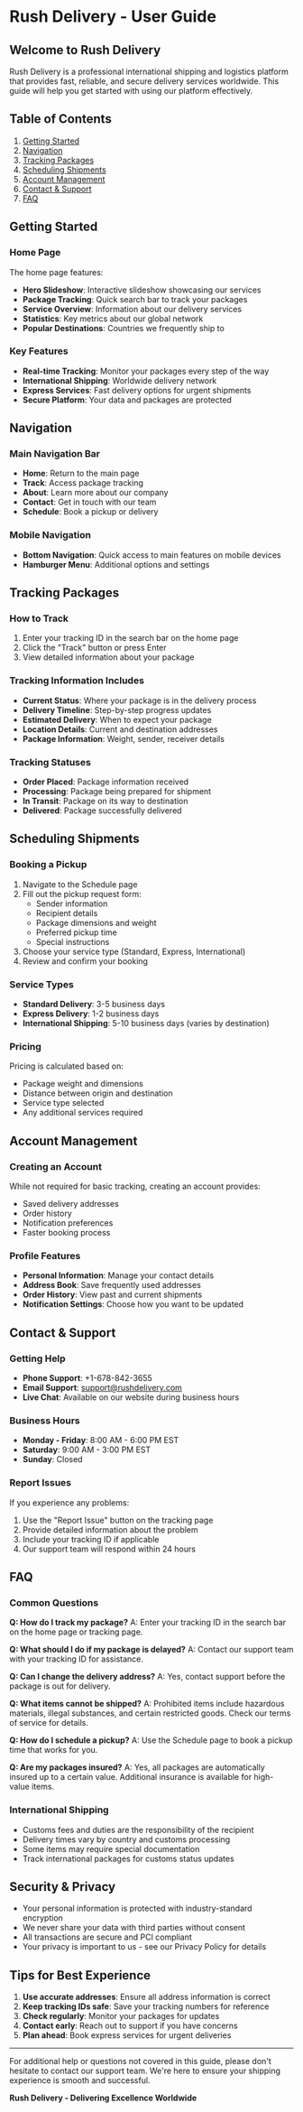 # Rush Delivery - User Guide

## Welcome to Rush Delivery

Rush Delivery is a professional international shipping and logistics platform that provides fast, reliable, and secure delivery services worldwide. This guide will help you get started with using our platform effectively.

## Table of Contents

1. [Getting Started](#getting-started)
2. [Navigation](#navigation)
3. [Tracking Packages](#tracking-packages)
4. [Scheduling Shipments](#scheduling-shipments)
5. [Account Management](#account-management)
6. [Contact & Support](#contact--support)
7. [FAQ](#faq)

## Getting Started

### Home Page
The home page features:
- **Hero Slideshow**: Interactive slideshow showcasing our services
- **Package Tracking**: Quick search bar to track your packages
- **Service Overview**: Information about our delivery services
- **Statistics**: Key metrics about our global network
- **Popular Destinations**: Countries we frequently ship to

### Key Features
- **Real-time Tracking**: Monitor your packages every step of the way
- **International Shipping**: Worldwide delivery network
- **Express Services**: Fast delivery options for urgent shipments
- **Secure Platform**: Your data and packages are protected

## Navigation

### Main Navigation Bar
- **Home**: Return to the main page
- **Track**: Access package tracking
- **About**: Learn more about our company
- **Contact**: Get in touch with our team
- **Schedule**: Book a pickup or delivery

### Mobile Navigation
- **Bottom Navigation**: Quick access to main features on mobile devices
- **Hamburger Menu**: Additional options and settings

## Tracking Packages

### How to Track
1. Enter your tracking ID in the search bar on the home page
2. Click the "Track" button or press Enter
3. View detailed information about your package

### Tracking Information Includes
- **Current Status**: Where your package is in the delivery process
- **Delivery Timeline**: Step-by-step progress updates
- **Estimated Delivery**: When to expect your package
- **Location Details**: Current and destination addresses
- **Package Information**: Weight, sender, receiver details

### Tracking Statuses
- **Order Placed**: Package information received
- **Processing**: Package being prepared for shipment
- **In Transit**: Package on its way to destination
- **Delivered**: Package successfully delivered

## Scheduling Shipments

### Booking a Pickup
1. Navigate to the Schedule page
2. Fill out the pickup request form:
   - Sender information
   - Recipient details
   - Package dimensions and weight
   - Preferred pickup time
   - Special instructions
3. Choose your service type (Standard, Express, International)
4. Review and confirm your booking

### Service Types
- **Standard Delivery**: 3-5 business days
- **Express Delivery**: 1-2 business days
- **International Shipping**: 5-10 business days (varies by destination)

### Pricing
Pricing is calculated based on:
- Package weight and dimensions
- Distance between origin and destination
- Service type selected
- Any additional services required

## Account Management

### Creating an Account
While not required for basic tracking, creating an account provides:
- Saved delivery addresses
- Order history
- Notification preferences
- Faster booking process

### Profile Features
- **Personal Information**: Manage your contact details
- **Address Book**: Save frequently used addresses
- **Order History**: View past and current shipments
- **Notification Settings**: Choose how you want to be updated

## Contact & Support

### Getting Help
- **Phone Support**: +1-678-842-3655
- **Email Support**: support@rushdelivery.com
- **Live Chat**: Available on our website during business hours

### Business Hours
- **Monday - Friday**: 8:00 AM - 6:00 PM EST
- **Saturday**: 9:00 AM - 3:00 PM EST
- **Sunday**: Closed

### Report Issues
If you experience any problems:
1. Use the "Report Issue" button on the tracking page
2. Provide detailed information about the problem
3. Include your tracking ID if applicable
4. Our support team will respond within 24 hours

## FAQ

### Common Questions

**Q: How do I track my package?**
A: Enter your tracking ID in the search bar on the home page or tracking page.

**Q: What should I do if my package is delayed?**
A: Contact our support team with your tracking ID for assistance.

**Q: Can I change the delivery address?**
A: Yes, contact support before the package is out for delivery.

**Q: What items cannot be shipped?**
A: Prohibited items include hazardous materials, illegal substances, and certain restricted goods. Check our terms of service for details.

**Q: How do I schedule a pickup?**
A: Use the Schedule page to book a pickup time that works for you.

**Q: Are my packages insured?**
A: Yes, all packages are automatically insured up to a certain value. Additional insurance is available for high-value items.

### International Shipping
- Customs fees and duties are the responsibility of the recipient
- Delivery times vary by country and customs processing
- Some items may require special documentation
- Track international packages for customs status updates

## Security & Privacy

- Your personal information is protected with industry-standard encryption
- We never share your data with third parties without consent
- All transactions are secure and PCI compliant
- Your privacy is important to us - see our Privacy Policy for details

## Tips for Best Experience

1. **Use accurate addresses**: Ensure all address information is correct
2. **Keep tracking IDs safe**: Save your tracking numbers for reference
3. **Check regularly**: Monitor your packages for updates
4. **Contact early**: Reach out to support if you have concerns
5. **Plan ahead**: Book express services for urgent deliveries

---

For additional help or questions not covered in this guide, please don't hesitate to contact our support team. We're here to ensure your shipping experience is smooth and successful.

**Rush Delivery - Delivering Excellence Worldwide**
